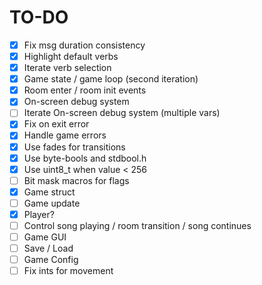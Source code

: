 # TO-DO

- [X] Fix msg duration consistency
- [X] Highlight default verbs
- [X] Iterate verb selection
- [X] Game state / game loop (second iteration)
- [X] Room enter / room init events
- [X] On-screen debug system
- [ ] Iterate On-screen debug system (multiple vars)
- [X] Fix on exit error
- [X] Handle game errors
- [X] Use fades for transitions
- [X] Use byte-bools and stdbool.h
- [X] Use uint8_t when value < 256
- [ ] Bit mask macros for flags
- [X] Game struct
- [ ] Game update
- [X] Player?
- [ ] Control song playing / room transition / song continues
- [ ] Game GUI
- [ ] Save / Load
- [ ] Game Config
- [ ] Fix ints for movement
